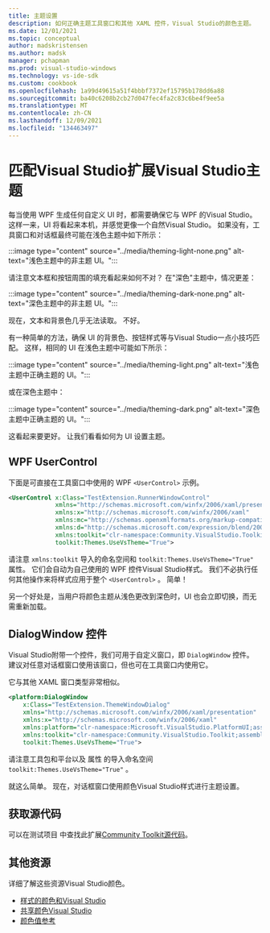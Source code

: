 ```yaml
---
title: 主题设置
description: 如何正确主题工具窗口和其他 XAML 控件，Visual Studio的颜色主题。
ms.date: 12/01/2021
ms.topic: conceptual
author: madskristensen
ms.author: madsk
manager: pchapman
ms.prod: visual-studio-windows
ms.technology: vs-ide-sdk
ms.custom: cookbook
ms.openlocfilehash: 1a99d49615a51f4bbbf7372ef15795b178dd6a88
ms.sourcegitcommit: ba40c6208b2cb27d047fec4fa2c83c6be4f9ee5a
ms.translationtype: MT
ms.contentlocale: zh-CN
ms.lasthandoff: 12/09/2021
ms.locfileid: "134463497"
---
```

# <a name="matching-visual-studio-themes-in-visual-studio-extensions"></a>匹配Visual Studio扩展Visual Studio主题

每当使用 WPF 生成任何自定义 UI 时，都需要确保它与 WPF 的Visual Studio。 这样一来，UI 将看起来本机，并感觉更像一个自然Visual Studio。 如果没有，工具窗口和对话框最终可能在浅色主题中如下所示：

:::image type="content" source="../media/theming-light-none.png" alt-text="浅色主题中的非主题 UI。":::

请注意文本框和按钮周围的填充看起来如何不对？ 在"深色"主题中，情况更差：

:::image type="content" source="../media/theming-dark-none.png" alt-text="深色主题中的非主题 UI。":::

现在，文本和背景色几乎无法读取。 不好。

有一种简单的方法，确保 UI 的背景色、按钮样式等与Visual Studio一点小技巧匹配。 这样，相同的 UI 在浅色主题中可能如下所示：

:::image type="content" source="../media/theming-light.png" alt-text="浅色主题中正确主题的 UI。":::

或在深色主题中：

:::image type="content" source="../media/theming-dark.png" alt-text="深色主题中正确主题的 UI。":::

这看起来要更好。 让我们看看如何为 UI 设置主题。

## <a name="wpf-usercontrol"></a>WPF UserControl
下面是可直接在工具窗口中使用的 WPF `<UserControl>` 示例。

```xml
<UserControl x:Class="TestExtension.RunnerWindowControl"
             xmlns="http://schemas.microsoft.com/winfx/2006/xaml/presentation"
             xmlns:x="http://schemas.microsoft.com/winfx/2006/xaml"
             xmlns:mc="http://schemas.openxmlformats.org/markup-compatibility/2006"
             xmlns:d="http://schemas.microsoft.com/expression/blend/2008"
             xmlns:toolkit="clr-namespace:Community.VisualStudio.Toolkit;assembly=Community.VisualStudio.Toolkit"
             toolkit:Themes.UseVsTheme="True">
```

请注意 `xmlns:toolkit` 导入的命名空间和 `toolkit:Themes.UseVsTheme="True"` 属性。 它们会自动为自己使用的 WPF 控件Visual Studio样式。 我们不必执行任何其他操作来将样式应用于整个 `<UserControl>` 。 简单！

另一个好处是，当用户将颜色主题从浅色更改到深色时，UI 也会立即切换，而无需重新加载。

## <a name="dialogwindow-control"></a>DialogWindow 控件
Visual Studio附带一个控件，我们可用于自定义窗口，即 `DialogWindow` 控件。 建议对任意对话框窗口使用该窗口，但也可在工具窗口内使用它。

它与其他 XAML 窗口类型非常相似。

```xml
<platform:DialogWindow 
    x:Class="TestExtension.ThemeWindowDialog"
    xmlns="http://schemas.microsoft.com/winfx/2006/xaml/presentation"
    xmlns:x="http://schemas.microsoft.com/winfx/2006/xaml"
    xmlns:platform="clr-namespace:Microsoft.VisualStudio.PlatformUI;assembly=Microsoft.VisualStudio.Shell.15.0"
    xmlns:toolkit="clr-namespace:Community.VisualStudio.Toolkit;assembly=Community.VisualStudio.Toolkit"
    toolkit:Themes.UseVsTheme="True">
```

请注意工具包和平台以及 属性 的导入命名空间 `toolkit:Themes.UseVsTheme="True"` 。

就这么简单。 现在，对话框窗口使用颜色Visual Studio样式进行主题设置。

## <a name="get-the-source-code"></a>获取源代码
可以在测试项目 中查找此扩展[Community Toolkit源代码](https://github.com/VsixCommunity/Community.VisualStudio.Toolkit/tree/master/demo/VSSDK.TestExtension)。

## <a name="additional-resources"></a>其他资源
详细了解这些资源Visual Studio颜色。

* [样式的颜色和Visual Studio](../../ux-guidelines/colors-and-styling-for-visual-studio.md)
* [共享颜色Visual Studio](../../ux-guidelines/shared-colors-for-visual-studio.md)
* [颜色值参考](../../ux-guidelines/color-value-reference-for-visual-studio.md)
